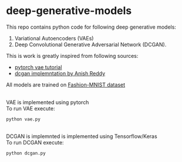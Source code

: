 # deep-generative-models

This repo contains python code for following deep generative models:
  1. Variational Autoencoders (VAEs) 
  2. Deep Convolutional Generative Adversarial Network (DCGAN).



This is work is greatly inspired from following sources:
*  [pytorch vae tutorial](https://github.com/pytorch/examples/tree/master/vae)
*  [dcgan implemntation by Anish Reddy](https://github.com/anishreddy3/Fashion-MNIST-GAN-Keras)

All models are trained on [Fashion-MNIST dataset](https://github.com/zalandoresearch/fashion-mnist)


<br/>VAE is implemented using pytorch
<br/>To run VAE execute:
```$bash
python vae.py
```

<br/>DCGAN is implemnted is implemented using Tensorflow/Keras
<br/>To run DCGAN execute:
```$bash
python dcgan.py
```